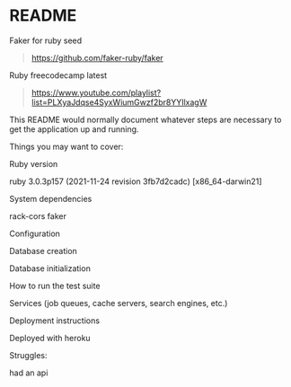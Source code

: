 # README

Faker for ruby seed

 > https://github.com/faker-ruby/faker

Ruby freecodecamp latest

 > https://www.youtube.com/playlist?list=PLXyaJdqse4SyxWiumGwzf2br8YYIlxagW

This README would normally document whatever steps are necessary to get the
application up and running.

Things you may want to cover:

Ruby version
  
  ruby 3.0.3p157 (2021-11-24 revision 3fb7d2cadc) [x86_64-darwin21]

System dependencies

  rack-cors
  faker
  
Configuration

  
Database creation

Database initialization

How to run the test suite

Services (job queues, cache servers, search engines, etc.)

Deployment instructions
  
  Deployed with heroku
  
Struggles:
  
  had an api 





